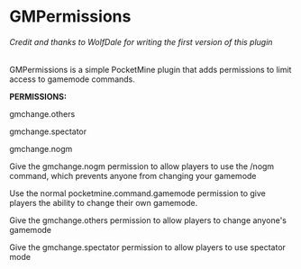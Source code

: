 # GMPermissions
###### Credit and thanks to WolfDale for writing the first version of this plugin


GMPermissions is a simple PocketMine plugin that adds permissions to limit access to gamemode commands.

**PERMISSIONS:**

gmchange.others

gmchange.spectator

gmchange.nogm


Give the gmchange.nogm permission to allow players to use the /nogm command, which prevents anyone from changing your gamemode

Use the normal pocketmine.command.gamemode permission to give players the ability to change their own gamemode.

Give the gmchange.others permission to allow players to change anyone's gamemode

Give the gmchange.spectator permission to allow players to use spectator mode



